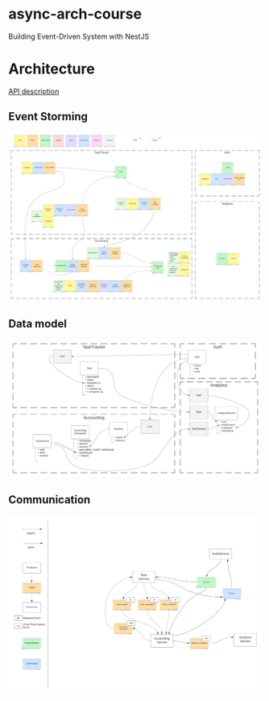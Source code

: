 # async-arch-course
Building Event-Driven System with NestJS


# Architecture
[API description](/docs/api.md)
## Event Storming
![img](/docs/event_storming.png)

## Data model
![img](/docs/data_model.png)

## Communication
![img](/docs/ms_communications.png)
